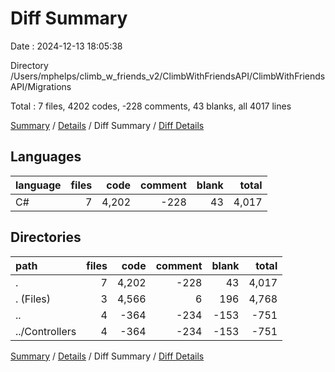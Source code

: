 # Diff Summary

Date : 2024-12-13 18:05:38

Directory /Users/mphelps/climb_w_friends_v2/ClimbWithFriendsAPI/ClimbWithFriendsAPI/Migrations

Total : 7 files,  4202 codes, -228 comments, 43 blanks, all 4017 lines

[Summary](results.md) / [Details](details.md) / Diff Summary / [Diff Details](diff-details.md)

## Languages
| language | files | code | comment | blank | total |
| :--- | ---: | ---: | ---: | ---: | ---: |
| C# | 7 | 4,202 | -228 | 43 | 4,017 |

## Directories
| path | files | code | comment | blank | total |
| :--- | ---: | ---: | ---: | ---: | ---: |
| . | 7 | 4,202 | -228 | 43 | 4,017 |
| . (Files) | 3 | 4,566 | 6 | 196 | 4,768 |
| .. | 4 | -364 | -234 | -153 | -751 |
| ../Controllers | 4 | -364 | -234 | -153 | -751 |

[Summary](results.md) / [Details](details.md) / Diff Summary / [Diff Details](diff-details.md)